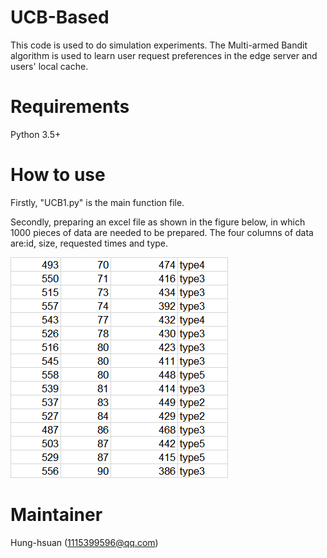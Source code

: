 # UCB-Based
This code is used to do simulation experiments. The Multi-armed Bandit algorithm is used to learn user request preferences in the edge server and users' local cache.

# Requirements
Python 3.5+

# How to use
Firstly, "UCB1.py" is the main function file.

Secondly, preparing an excel file as shown in the figure below, in which 1000 pieces of data are needed to be prepared. The four columns of data are:id, size, requested times and type.

![File Library](cache.png)


# Maintainer
Hung-hsuan (1115399596@qq.com)

